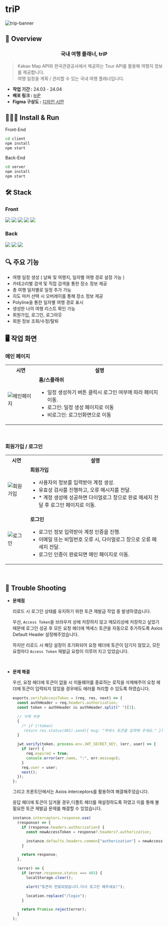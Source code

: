 # triP

![trip-banner](https://github.com/yejinzz/triP/assets/124851544/93d1ba49-41ff-4a5d-9c58-b7ae6d9ee8ee)

## 🚩 Overview

<main align="center">
    <h3 align="center"> 국내 여행 플래너, triP </h3> 
</main>

> Kakao Map API와 한국관광공사에서 제공하는 Tour API를 활용해 여행지 정보를 제공합니다. </br>
> 여행 일정을 계획 / 관리할 수 있는 국내 여행 플래너입니다.

- **작업 기간 :** 24.03 - 24.04
- **배포 링크 :** [triP](https://web-trip-client-85phb42blv09cyua.sel5.cloudtype.app/)
- **Figma 구상도 :** [디자인 시안](https://www.figma.com/file/Ei8MzFwlP1gqOBDT4GP9ic/Trip?type=design&node-id=0%3A1&mode=design&t=iapYZT420ZsSFWsF-1)

## 🏃🏻‍♂️ Install & Run

Front-End

```bash
cd client
npm install
npm start
```

Back-End

```bash
cd server
npm install
npm start
```

## 🛠️ Stack

### **Front**

<img src="https://img.shields.io/badge/vite-646CFF?style=for-the-badge&logo=vite&logoColor=white">
<img src="https://img.shields.io/badge/react-%2320232a.svg?style=for-the-badge&logo=react&logoColor=%2361DAFB">
<img src="https://img.shields.io/badge/Redux Toolkit-764ABC?style=for-the-badge&logo=Redux&logoColor=white">
<img src="https://img.shields.io/badge/Styled Components-DB7093?style=for-the-badge&logo=Styled Components&logoColor=white">
<img src="https://img.shields.io/badge/React_Router-CA4245?style=for-the-badge&logo=react-router&logoColor=white">

### **Back**

<img src="https://img.shields.io/badge/node.js-339933?style=for-the-badge&logo=nodedotjs&logoColor=white">
<img src="https://img.shields.io/badge/express-000000?style=for-the-badge&logo=express&logoColor=white">
<img src="https://img.shields.io/badge/mongodb-47A248?style=for-the-badge&logo=mongodb&logoColor=white">

## 🔍 주요 기능

- 여행 일정 생성 ( 날짜 및 여행지, 일자별 여행 경로 설정 가능 )
- 카테고리별 검색 및 직접 검색을 통한 장소 정보 제공
- 총 여행 일자별로 일정 추가 가능
- 지도 마커 선택 시 오버레이를 통해 장소 정보 제공
- Polyline을 통한 일자별 여행 경로 표시
- 생성한 나의 여행 리스트 확인 가능
- 회원가입, 로그인, 로그아웃
- 회원 정보 조회/수정/탈퇴


## 🖥️ 작업 화면

### 메인 페이지

<table>
    <tbody>
        <tr></tr>
        <tr>
            <th>시연</th>
            <th>설명</th>
        </tr>
        <tr>
            <td><img src="https://github.com/yejinzz/triP/assets/124851544/9ca4759f-5a9d-4cc6-822d-92a8742ce666"
                    alt="메인페이지"></td>
            <td>
              <strong>홈/스플래쉬</strong>
                <ul>
                    <li>일정 생성하기 버튼 클릭시 로그인 여부에 따라 페이지 이동.</li>
                    <li>로그인: 일정 생성 페이지로 이동</li>
                    <li>비로그인: 로그인화면으로 이동</li>
                </ul>
            </td>
        </tr>
    </tbody>
</table>
    
<br/>
    
### 회원가입 / 로그인

<table>
    <tbody>
        <tr></tr>
        <tr>
            <th>시연</th>
            <th>설명</th>
        </tr>
        <tr>
            <td><img src="https://github.com/yejinzz/triP/assets/124851544/c905fbbb-9665-487f-b7fa-e412e9dc0710"
                    alt="회원가입"></td>
            <td>
              <strong>회원가입</strong>
                <ul>
                    <li>사용자의 정보를 입력받아 계정 생성. </li>
                    <li>유효성 검사를 진행하고, 오류 메시지를 전달.</li>
                    <li>* 계정 생성에 성공하면 다이얼로그 창으로 완료 메세지 전달 후 로그인 페이지로 이동.</li>
                </ul>
            </td>
        </tr>
        <tr></tr>
        <tr>
            <td><img src="https://github.com/yejinzz/triP/assets/124851544/76dcbf64-42cd-4cec-898b-222fda77da00"
                    alt="로그인"></td>
            <td>
              <strong>로그인</strong>
                <ul>
                    <li>로그인 정보 입력받아 계정 인증을 진행.</li>
                    <li>이메일 또는 비밀번호 오류 시, 다이얼로그 창으로 오류 메세지 전달.</li>
                    <li>로그인 인증이 완료되면 메인 페이지로 이동.</li>
                </ul>
            </td>
        </tr>
    </tbody>
</table>

<br/>

## 💫 Trouble Shooting

- **문제점**

  리로드 시 로그인 상태를 유지하기 위한 토큰 재발급 작업 중 발생하였습니다.

  우선, `Access Token`을 브라우저 상에 저장하지 않고 메모리상에 저장하고 싶었기 때문에 로그인 성공 후 모든 요청 헤더에 엑세스 토큰을 자동으로 추가하도록 Axios Default Header 설정해주었습니다.

  하지만 리로드 시 해당 설정이 초기화되어 요청 헤더에 토큰이 담기지 않았고, 모든 요청마다 `Access Token` 재발급 요청이 이루어 지고 있었습니다.

<br />

- **문제 해결**

  우선, 요청 헤더에 토큰이 없을 시 미들웨어를 종료하는 로직을 삭제해주어 요청 헤더에 토큰이 입력되지 않았을 경우에도 에러를 처리할 수 있도록 하였습니다.

  ```javascript
  exports.verifyAccessToken = (req, res, next) => {
    const authHeader = req.headers.authorization;
    const token = authHeader && authHeader.split(" ")[1];

    // 삭제 부분
    {
      /* if (!token)
       return res.status(401).send({ msg: "엑세스 토큰을 입력해 주세요." }); */
    }

    jwt.verify(token, process.env.JWT_SECRET_KEY, (err, user) => {
      if (err) {
        req.expired = true;
        console.error(err.name, ":", err.message);
      }
      req.user = user;
      next();
    });
  };
  ```

  그리고 프론트단에서는 Axios interceptors를 활용하여 해결해주었습니다.

  응답 헤더에 토큰이 담겨올 경우,디폴트 헤더를 재설정하도록 하였고 이를 통해 불필요한 토큰 재발급 문제를 해결할 수 있었습니다.

  ```jsx
  instance.interceptors.response.use(
    (response) => {
      if (response.headers.authorization) {
        const newAccessToken = response?.headers?.authorization;

        instance.defaults.headers.common["authorization"] = newAccessToken;
      }

      return response;
    },

    (error) => {
      if (error.response.status === 403) {
        localStorage.clear();

        alert("토큰이 만료되었습니다.다시 로그인 해주세요!");

        location.replace("/login");
      }

      return Promise.reject(error);
    }
  );
  ```

